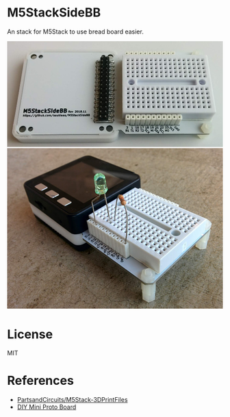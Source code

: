 # M5StackSideBB

An stack for M5Stack to use bread board easier.

![m5stacksidebb](/docs/m5stacksidebb.jpg)
![led_blink_with_m5stack](/docs/led_blink_with_m5stack.jpg)

# License

MIT

# References

- [PartsandCircuits/M5Stack-3DPrintFiles](https://github.com/PartsandCircuits/M5Stack-3DPrintFiles)
- [DIY Mini Proto Board](http://forum.m5stack.com/topic/59/diy-mini-proto-board)
